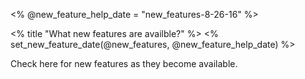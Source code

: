 <!-- When updating this file, update date to flag users of new content -->
<% @new_feature_help_date = "new_features-8-26-16" %>

<% title "What new features are availble?" %>
<% set_new_feature_date(@new_features, @new_feature_help_date) %>


Check here for new features as they become available. 
